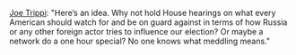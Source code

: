 <a href="https://twitter.com/JoeTrippi/status/1230921062839353347">Joe Trippi</a>: "Here’s an idea.  Why not hold House hearings on what every American should watch for and be on guard against in terms of how Russia or any other foreign actor tries to influence our election?   Or maybe a network do a one hour special?  No one knows what meddling means."
